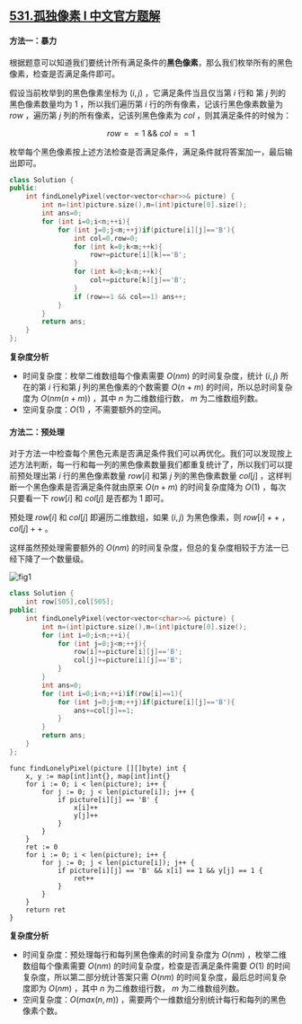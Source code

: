 ## [531.孤独像素 I 中文官方题解](https://leetcode.cn/problems/lonely-pixel-i/solutions/100000/gu-du-xiang-su-i-by-leetcode-solution)
#### 方法一：暴力

根据题意可以知道我们要统计所有满足条件的**黑色像素**，那么我们枚举所有的黑色像素，检查是否满足条件即可。

假设当前枚举到的黑色像素坐标为 $(i,j)$ ，它满足条件当且仅当第 $i$ 行和 第 $j$ 列的黑色像素数量均为 $1$ ，所以我们遍历第 $i$ 行的所有像素，记该行黑色像素数量为 $row$ ，遍历第 $j$ 列的所有像素，记该列黑色像素为 $col$ ，则其满足条件的时候为：

$$row==1\ \&\&\ col==1$$

枚举每个黑色像素按上述方法检查是否满足条件，满足条件就将答案加一，最后输出即可。

```C++ []
class Solution {
public:
    int findLonelyPixel(vector<vector<char>>& picture) {
        int n=(int)picture.size(),m=(int)picture[0].size();
        int ans=0;
        for (int i=0;i<n;++i){
            for (int j=0;j<m;++j)if(picture[i][j]=='B'){
                int col=0,row=0;
                for (int k=0;k<m;++k){
                    row+=picture[i][k]=='B';
                }
                for (int k=0;k<n;++k){
                    col+=picture[k][j]=='B';
                }
                if (row==1 && col==1) ans++;
            }
        }
        return ans;
    }
};
```

**复杂度分析**

- 时间复杂度：枚举二维数组每个像素需要 $O(nm)$ 的时间复杂度，统计 $(i,j)$ 所在的第 $i$ 行和第 $j$ 列的黑色像素的个数需要 $O(n+m)$ 的时间，所以总时间复杂度为 $O(nm(n+m))$ ，其中 $n$ 为二维数组行数， $m$ 为二维数组列数。
- 空间复杂度：$O(1)$ ，不需要额外的空间。

#### 方法二：预处理

对于方法一中检查每个黑色元素是否满足条件我们可以再优化。我们可以发现按上述方法判断，每一行和每一列的黑色像素数量我们都重复统计了，所以我们可以提前预处理出第 $i$ 行的黑色像素数量 $row[i]$ 和第 $j$ 列的黑色像素数量 $col[j]$ ，这样判断一个黑色像素是否满足条件就由原来 $O(n+m)$ 的时间复杂度降为 $O(1)$ ，每次只要看一下 $row[i]$ 和 $col[j]$ 是否都为 1 即可。

预处理 $row[i]$ 和 $col[j]$ 即遍历二维数组，如果 $(i,j)$ 为黑色像素，则 $row[i]++$ ，$col[j]++$ 。

这样虽然预处理需要额外的 $O(nm)$ 的时间复杂度，但总的复杂度相较于方法一已经下降了一个数量级。

![fig1](https://assets.leetcode-cn.com/solution-static/531_fig1.gif)

```c++ []
class Solution {
    int row[505],col[505];
public:
    int findLonelyPixel(vector<vector<char>>& picture) {
        int n=(int)picture.size(),m=(int)picture[0].size();
        for (int i=0;i<n;++i){
            for (int j=0;j<m;++j){
                row[i]+=picture[i][j]=='B';
                col[j]+=picture[i][j]=='B';
            }
        }
        int ans=0;
        for (int i=0;i<n;++i)if(row[i]==1){
            for (int j=0;j<m;++j)if(picture[i][j]=='B'){
                ans+=col[j]==1;
            }
        }
        return ans;
    }
};
```
```golang []
func findLonelyPixel(picture [][]byte) int {
    x, y := map[int]int{}, map[int]int{}
    for i := 0; i < len(picture); i++ {
        for j := 0; j < len(picture[i]); j++ {
            if picture[i][j] == 'B' {
                x[i]++
                y[j]++
            }
        }
    }
    ret := 0
    for i := 0; i < len(picture); i++ {
        for j := 0; j < len(picture[i]); j++ {
            if picture[i][j] == 'B' && x[i] == 1 && y[j] == 1 {
                ret++
            }
        }
    } 
    return ret
}
```


**复杂度分析**

- 时间复杂度：预处理每行和每列黑色像素的时间复杂度为 $O(nm)$ ，枚举二维数组每个像素需要 $O(nm)$ 的时间复杂度，检查是否满足条件需要 $O(1)$ 的时间复杂度，所以第二部分统计答案只需 $O(nm)$ 的时间复杂度，最后总时间复杂度即为 $O(nm)$ ，其中 $n$ 为二维数组行数， $m$ 为二维数组列数。
- 空间复杂度：$O(max(n,m))$ ，需要两个一维数组分别统计每行和每列的黑色像素个数。